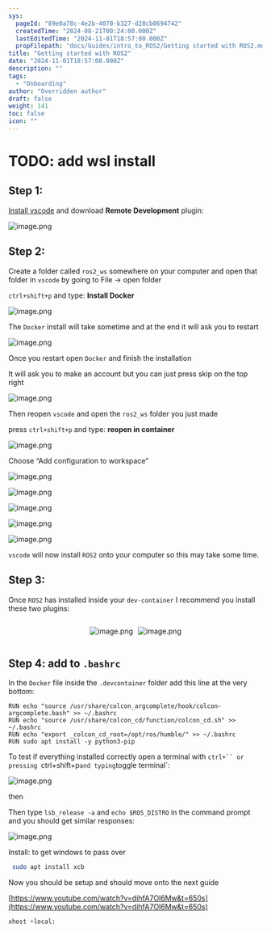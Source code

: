 ```yaml
---
sys:
  pageId: "89e0a78c-4e2b-4070-b327-d28cb0694742"
  createdTime: "2024-08-21T00:24:00.000Z"
  lastEditedTime: "2024-11-01T18:57:00.000Z"
  propFilepath: "docs/Guides/intro_to_ROS2/Getting started with ROS2.md"
title: "Getting started with ROS2"
date: "2024-11-01T18:57:00.000Z"
description: ""
tags:
  - "Onboarding"
author: "Overridden author"
draft: false
weight: 141
toc: false
icon: ""
---
```


# TODO: add wsl install

## Step 1:

[Install vscode](https://code.visualstudio.com/download) and download **Remote Development** plugin:

![image.png](https://prod-files-secure.s3.us-west-2.amazonaws.com/d518164a-d88e-44d1-a4ee-3adb3bd8bce0/efb52993-1881-4a40-b95e-6f020334f022/image.png?X-Amz-Algorithm=AWS4-HMAC-SHA256&X-Amz-Content-Sha256=UNSIGNED-PAYLOAD&X-Amz-Credential=ASIAZI2LB4666DJGVKWX%2F20250221%2Fus-west-2%2Fs3%2Faws4_request&X-Amz-Date=20250221T081047Z&X-Amz-Expires=3600&X-Amz-Security-Token=IQoJb3JpZ2luX2VjEKj%2F%2F%2F%2F%2F%2F%2F%2F%2F%2FwEaCXVzLXdlc3QtMiJIMEYCIQCo71xL6rORG61HHLHuSW7icUs1VSHFIDTLsqGyQJ%2BVBwIhAMyzQPCp9EZ3AeR4bhW803C%2F5koAaph%2FzNWF9Nd6vIAPKogECNH%2F%2F%2F%2F%2F%2F%2F%2F%2F%2FwEQABoMNjM3NDIzMTgzODA1IgxOTfllxw2N1oaCo00q3ANVxlTfff95deJwL9lD13ADpPSKS5%2FtBJz0C0GN%2F8BuL0HYTSGxjTYQZf1ea3EjxGKe5E5xyd7MEiBuSyW4ZBxmkN4YeeJacYAhbpGGIuqg6VpD1BPGoPdIA4PbwWom%2BvyFcS01MydpEXB7PXV7qI1WruS4xvm65NkF%2F0ILkjqD5EdotQdcFlIamPJewQP3XgHZl7QFlcuzNrT61tB121qu9lNqrdpDwU72zrpAGJFLoCz1pqZh2dO9N6dwwTBA4i%2FzERmC9WGMbYDpNOUrBWKN3lmloF5eQGkszbaLm1wl0%2BTaO9wrgjO%2BIa%2Bg66LcyZgVfwbsfbCDDvh8sugkTYbfv9xVRJOzI9pIaFjYk6Px%2F0YoGEHz8KsIhg8qXXBtQ5XRtOKokCpAIOWZzMYwNOL%2BvK27phSfDtKbgru%2BVwbJ%2BeapyGEv62bsZbc7OqH8G%2FAs85l5DH6cQD7ANCWtDqn2qXNYNAzwUdy3WcN9uV%2FHzSVV%2Beb0zjRcQmdTRXS%2BkgCd6PKGuF3viBm8Cs45ePU8zjKt7qy%2BywExSYfMikhkPt2o77B6xPRqyyWCcQEKMm9tQ7RQTfE9FA9vWmh%2BDgP%2BGzV96JMwa0Rp0AQEXVV7Kuc2LII7CxFtFRH1YzCo3%2BC9BjqkAQl3iqR%2B1CP3n9oV%2FzH2RO3JzpyX0ZOKNCsyb91bIhxtpAnf%2BcTeZKoEfZbP%2FgsUFt0AYGEt9cqUjHSmDyQq3z2LECAjJwld2zNbcju3grBj9RFHPMn8HjJRiYKWeEUK52xLWwJlUYDNG1nI2Wt00OIgnFKYdTO3XvCenEDGPLM2norq377rQq60wWAdqaW16yheWCO3uk%2BXyqdORQNPWh4yp2I1&X-Amz-Signature=d0af003efbb504a70a03e6651bde3f96f501e39f3830f8c11c65d32ee4414534&X-Amz-SignedHeaders=host&x-id=GetObject)

## Step 2:

Create a folder called `ros2_ws` somewhere on your computer and open that folder in `vscode` by going to File → open folder 

`ctrl+shift+p` and type: **Install Docker**

![image.png](https://prod-files-secure.s3.us-west-2.amazonaws.com/d518164a-d88e-44d1-a4ee-3adb3bd8bce0/2269dc0e-1cd5-47ff-bceb-c04ad9b2eab0/image.png?X-Amz-Algorithm=AWS4-HMAC-SHA256&X-Amz-Content-Sha256=UNSIGNED-PAYLOAD&X-Amz-Credential=ASIAZI2LB4666DJGVKWX%2F20250221%2Fus-west-2%2Fs3%2Faws4_request&X-Amz-Date=20250221T081047Z&X-Amz-Expires=3600&X-Amz-Security-Token=IQoJb3JpZ2luX2VjEKj%2F%2F%2F%2F%2F%2F%2F%2F%2F%2FwEaCXVzLXdlc3QtMiJIMEYCIQCo71xL6rORG61HHLHuSW7icUs1VSHFIDTLsqGyQJ%2BVBwIhAMyzQPCp9EZ3AeR4bhW803C%2F5koAaph%2FzNWF9Nd6vIAPKogECNH%2F%2F%2F%2F%2F%2F%2F%2F%2F%2FwEQABoMNjM3NDIzMTgzODA1IgxOTfllxw2N1oaCo00q3ANVxlTfff95deJwL9lD13ADpPSKS5%2FtBJz0C0GN%2F8BuL0HYTSGxjTYQZf1ea3EjxGKe5E5xyd7MEiBuSyW4ZBxmkN4YeeJacYAhbpGGIuqg6VpD1BPGoPdIA4PbwWom%2BvyFcS01MydpEXB7PXV7qI1WruS4xvm65NkF%2F0ILkjqD5EdotQdcFlIamPJewQP3XgHZl7QFlcuzNrT61tB121qu9lNqrdpDwU72zrpAGJFLoCz1pqZh2dO9N6dwwTBA4i%2FzERmC9WGMbYDpNOUrBWKN3lmloF5eQGkszbaLm1wl0%2BTaO9wrgjO%2BIa%2Bg66LcyZgVfwbsfbCDDvh8sugkTYbfv9xVRJOzI9pIaFjYk6Px%2F0YoGEHz8KsIhg8qXXBtQ5XRtOKokCpAIOWZzMYwNOL%2BvK27phSfDtKbgru%2BVwbJ%2BeapyGEv62bsZbc7OqH8G%2FAs85l5DH6cQD7ANCWtDqn2qXNYNAzwUdy3WcN9uV%2FHzSVV%2Beb0zjRcQmdTRXS%2BkgCd6PKGuF3viBm8Cs45ePU8zjKt7qy%2BywExSYfMikhkPt2o77B6xPRqyyWCcQEKMm9tQ7RQTfE9FA9vWmh%2BDgP%2BGzV96JMwa0Rp0AQEXVV7Kuc2LII7CxFtFRH1YzCo3%2BC9BjqkAQl3iqR%2B1CP3n9oV%2FzH2RO3JzpyX0ZOKNCsyb91bIhxtpAnf%2BcTeZKoEfZbP%2FgsUFt0AYGEt9cqUjHSmDyQq3z2LECAjJwld2zNbcju3grBj9RFHPMn8HjJRiYKWeEUK52xLWwJlUYDNG1nI2Wt00OIgnFKYdTO3XvCenEDGPLM2norq377rQq60wWAdqaW16yheWCO3uk%2BXyqdORQNPWh4yp2I1&X-Amz-Signature=01b74f8bdb7007ad3ee122ad547f69edb423fe71a8f0554df806dc5715b1b4de&X-Amz-SignedHeaders=host&x-id=GetObject)

The `Docker` install will take sometime and at the end it will ask you to restart

![image.png](https://prod-files-secure.s3.us-west-2.amazonaws.com/d518164a-d88e-44d1-a4ee-3adb3bd8bce0/ed233f78-be33-4b1f-b89c-9c346c0e961e/image.png?X-Amz-Algorithm=AWS4-HMAC-SHA256&X-Amz-Content-Sha256=UNSIGNED-PAYLOAD&X-Amz-Credential=ASIAZI2LB4666DJGVKWX%2F20250221%2Fus-west-2%2Fs3%2Faws4_request&X-Amz-Date=20250221T081047Z&X-Amz-Expires=3600&X-Amz-Security-Token=IQoJb3JpZ2luX2VjEKj%2F%2F%2F%2F%2F%2F%2F%2F%2F%2FwEaCXVzLXdlc3QtMiJIMEYCIQCo71xL6rORG61HHLHuSW7icUs1VSHFIDTLsqGyQJ%2BVBwIhAMyzQPCp9EZ3AeR4bhW803C%2F5koAaph%2FzNWF9Nd6vIAPKogECNH%2F%2F%2F%2F%2F%2F%2F%2F%2F%2FwEQABoMNjM3NDIzMTgzODA1IgxOTfllxw2N1oaCo00q3ANVxlTfff95deJwL9lD13ADpPSKS5%2FtBJz0C0GN%2F8BuL0HYTSGxjTYQZf1ea3EjxGKe5E5xyd7MEiBuSyW4ZBxmkN4YeeJacYAhbpGGIuqg6VpD1BPGoPdIA4PbwWom%2BvyFcS01MydpEXB7PXV7qI1WruS4xvm65NkF%2F0ILkjqD5EdotQdcFlIamPJewQP3XgHZl7QFlcuzNrT61tB121qu9lNqrdpDwU72zrpAGJFLoCz1pqZh2dO9N6dwwTBA4i%2FzERmC9WGMbYDpNOUrBWKN3lmloF5eQGkszbaLm1wl0%2BTaO9wrgjO%2BIa%2Bg66LcyZgVfwbsfbCDDvh8sugkTYbfv9xVRJOzI9pIaFjYk6Px%2F0YoGEHz8KsIhg8qXXBtQ5XRtOKokCpAIOWZzMYwNOL%2BvK27phSfDtKbgru%2BVwbJ%2BeapyGEv62bsZbc7OqH8G%2FAs85l5DH6cQD7ANCWtDqn2qXNYNAzwUdy3WcN9uV%2FHzSVV%2Beb0zjRcQmdTRXS%2BkgCd6PKGuF3viBm8Cs45ePU8zjKt7qy%2BywExSYfMikhkPt2o77B6xPRqyyWCcQEKMm9tQ7RQTfE9FA9vWmh%2BDgP%2BGzV96JMwa0Rp0AQEXVV7Kuc2LII7CxFtFRH1YzCo3%2BC9BjqkAQl3iqR%2B1CP3n9oV%2FzH2RO3JzpyX0ZOKNCsyb91bIhxtpAnf%2BcTeZKoEfZbP%2FgsUFt0AYGEt9cqUjHSmDyQq3z2LECAjJwld2zNbcju3grBj9RFHPMn8HjJRiYKWeEUK52xLWwJlUYDNG1nI2Wt00OIgnFKYdTO3XvCenEDGPLM2norq377rQq60wWAdqaW16yheWCO3uk%2BXyqdORQNPWh4yp2I1&X-Amz-Signature=bd7ac465703866d1b000ae2f10760aa0388ca4286f1169807bc8fab1a580462d&X-Amz-SignedHeaders=host&x-id=GetObject)

Once you restart open `Docker` and finish the installation

It will ask you to make an account but you can just press skip on the top right

![image.png](https://prod-files-secure.s3.us-west-2.amazonaws.com/d518164a-d88e-44d1-a4ee-3adb3bd8bce0/21010ad9-1659-4fd9-9f59-9932a09b2a3d/image.png?X-Amz-Algorithm=AWS4-HMAC-SHA256&X-Amz-Content-Sha256=UNSIGNED-PAYLOAD&X-Amz-Credential=ASIAZI2LB4666DJGVKWX%2F20250221%2Fus-west-2%2Fs3%2Faws4_request&X-Amz-Date=20250221T081047Z&X-Amz-Expires=3600&X-Amz-Security-Token=IQoJb3JpZ2luX2VjEKj%2F%2F%2F%2F%2F%2F%2F%2F%2F%2FwEaCXVzLXdlc3QtMiJIMEYCIQCo71xL6rORG61HHLHuSW7icUs1VSHFIDTLsqGyQJ%2BVBwIhAMyzQPCp9EZ3AeR4bhW803C%2F5koAaph%2FzNWF9Nd6vIAPKogECNH%2F%2F%2F%2F%2F%2F%2F%2F%2F%2FwEQABoMNjM3NDIzMTgzODA1IgxOTfllxw2N1oaCo00q3ANVxlTfff95deJwL9lD13ADpPSKS5%2FtBJz0C0GN%2F8BuL0HYTSGxjTYQZf1ea3EjxGKe5E5xyd7MEiBuSyW4ZBxmkN4YeeJacYAhbpGGIuqg6VpD1BPGoPdIA4PbwWom%2BvyFcS01MydpEXB7PXV7qI1WruS4xvm65NkF%2F0ILkjqD5EdotQdcFlIamPJewQP3XgHZl7QFlcuzNrT61tB121qu9lNqrdpDwU72zrpAGJFLoCz1pqZh2dO9N6dwwTBA4i%2FzERmC9WGMbYDpNOUrBWKN3lmloF5eQGkszbaLm1wl0%2BTaO9wrgjO%2BIa%2Bg66LcyZgVfwbsfbCDDvh8sugkTYbfv9xVRJOzI9pIaFjYk6Px%2F0YoGEHz8KsIhg8qXXBtQ5XRtOKokCpAIOWZzMYwNOL%2BvK27phSfDtKbgru%2BVwbJ%2BeapyGEv62bsZbc7OqH8G%2FAs85l5DH6cQD7ANCWtDqn2qXNYNAzwUdy3WcN9uV%2FHzSVV%2Beb0zjRcQmdTRXS%2BkgCd6PKGuF3viBm8Cs45ePU8zjKt7qy%2BywExSYfMikhkPt2o77B6xPRqyyWCcQEKMm9tQ7RQTfE9FA9vWmh%2BDgP%2BGzV96JMwa0Rp0AQEXVV7Kuc2LII7CxFtFRH1YzCo3%2BC9BjqkAQl3iqR%2B1CP3n9oV%2FzH2RO3JzpyX0ZOKNCsyb91bIhxtpAnf%2BcTeZKoEfZbP%2FgsUFt0AYGEt9cqUjHSmDyQq3z2LECAjJwld2zNbcju3grBj9RFHPMn8HjJRiYKWeEUK52xLWwJlUYDNG1nI2Wt00OIgnFKYdTO3XvCenEDGPLM2norq377rQq60wWAdqaW16yheWCO3uk%2BXyqdORQNPWh4yp2I1&X-Amz-Signature=6e8f7cf1b12b9fa035089f236591f94ed031a72eab01dc6b041f0294fcbe3d08&X-Amz-SignedHeaders=host&x-id=GetObject)

Then reopen `vscode` and open the `ros2_ws` folder you just made

press `ctrl+shift+p` and type: **reopen in container**

![image.png](https://prod-files-secure.s3.us-west-2.amazonaws.com/d518164a-d88e-44d1-a4ee-3adb3bd8bce0/4e93b8c2-41ad-488c-8095-c74205196118/image.png?X-Amz-Algorithm=AWS4-HMAC-SHA256&X-Amz-Content-Sha256=UNSIGNED-PAYLOAD&X-Amz-Credential=ASIAZI2LB4666DJGVKWX%2F20250221%2Fus-west-2%2Fs3%2Faws4_request&X-Amz-Date=20250221T081047Z&X-Amz-Expires=3600&X-Amz-Security-Token=IQoJb3JpZ2luX2VjEKj%2F%2F%2F%2F%2F%2F%2F%2F%2F%2FwEaCXVzLXdlc3QtMiJIMEYCIQCo71xL6rORG61HHLHuSW7icUs1VSHFIDTLsqGyQJ%2BVBwIhAMyzQPCp9EZ3AeR4bhW803C%2F5koAaph%2FzNWF9Nd6vIAPKogECNH%2F%2F%2F%2F%2F%2F%2F%2F%2F%2FwEQABoMNjM3NDIzMTgzODA1IgxOTfllxw2N1oaCo00q3ANVxlTfff95deJwL9lD13ADpPSKS5%2FtBJz0C0GN%2F8BuL0HYTSGxjTYQZf1ea3EjxGKe5E5xyd7MEiBuSyW4ZBxmkN4YeeJacYAhbpGGIuqg6VpD1BPGoPdIA4PbwWom%2BvyFcS01MydpEXB7PXV7qI1WruS4xvm65NkF%2F0ILkjqD5EdotQdcFlIamPJewQP3XgHZl7QFlcuzNrT61tB121qu9lNqrdpDwU72zrpAGJFLoCz1pqZh2dO9N6dwwTBA4i%2FzERmC9WGMbYDpNOUrBWKN3lmloF5eQGkszbaLm1wl0%2BTaO9wrgjO%2BIa%2Bg66LcyZgVfwbsfbCDDvh8sugkTYbfv9xVRJOzI9pIaFjYk6Px%2F0YoGEHz8KsIhg8qXXBtQ5XRtOKokCpAIOWZzMYwNOL%2BvK27phSfDtKbgru%2BVwbJ%2BeapyGEv62bsZbc7OqH8G%2FAs85l5DH6cQD7ANCWtDqn2qXNYNAzwUdy3WcN9uV%2FHzSVV%2Beb0zjRcQmdTRXS%2BkgCd6PKGuF3viBm8Cs45ePU8zjKt7qy%2BywExSYfMikhkPt2o77B6xPRqyyWCcQEKMm9tQ7RQTfE9FA9vWmh%2BDgP%2BGzV96JMwa0Rp0AQEXVV7Kuc2LII7CxFtFRH1YzCo3%2BC9BjqkAQl3iqR%2B1CP3n9oV%2FzH2RO3JzpyX0ZOKNCsyb91bIhxtpAnf%2BcTeZKoEfZbP%2FgsUFt0AYGEt9cqUjHSmDyQq3z2LECAjJwld2zNbcju3grBj9RFHPMn8HjJRiYKWeEUK52xLWwJlUYDNG1nI2Wt00OIgnFKYdTO3XvCenEDGPLM2norq377rQq60wWAdqaW16yheWCO3uk%2BXyqdORQNPWh4yp2I1&X-Amz-Signature=e37e894781dfbc5caa2250a62ee18994a4e8b53d105d5c0aef60532eba1d6548&X-Amz-SignedHeaders=host&x-id=GetObject)

Choose “Add configuration to workspace”

![image.png](https://prod-files-secure.s3.us-west-2.amazonaws.com/d518164a-d88e-44d1-a4ee-3adb3bd8bce0/9560b282-5060-4989-ba37-97e7b2c22476/image.png?X-Amz-Algorithm=AWS4-HMAC-SHA256&X-Amz-Content-Sha256=UNSIGNED-PAYLOAD&X-Amz-Credential=ASIAZI2LB4666DJGVKWX%2F20250221%2Fus-west-2%2Fs3%2Faws4_request&X-Amz-Date=20250221T081047Z&X-Amz-Expires=3600&X-Amz-Security-Token=IQoJb3JpZ2luX2VjEKj%2F%2F%2F%2F%2F%2F%2F%2F%2F%2FwEaCXVzLXdlc3QtMiJIMEYCIQCo71xL6rORG61HHLHuSW7icUs1VSHFIDTLsqGyQJ%2BVBwIhAMyzQPCp9EZ3AeR4bhW803C%2F5koAaph%2FzNWF9Nd6vIAPKogECNH%2F%2F%2F%2F%2F%2F%2F%2F%2F%2FwEQABoMNjM3NDIzMTgzODA1IgxOTfllxw2N1oaCo00q3ANVxlTfff95deJwL9lD13ADpPSKS5%2FtBJz0C0GN%2F8BuL0HYTSGxjTYQZf1ea3EjxGKe5E5xyd7MEiBuSyW4ZBxmkN4YeeJacYAhbpGGIuqg6VpD1BPGoPdIA4PbwWom%2BvyFcS01MydpEXB7PXV7qI1WruS4xvm65NkF%2F0ILkjqD5EdotQdcFlIamPJewQP3XgHZl7QFlcuzNrT61tB121qu9lNqrdpDwU72zrpAGJFLoCz1pqZh2dO9N6dwwTBA4i%2FzERmC9WGMbYDpNOUrBWKN3lmloF5eQGkszbaLm1wl0%2BTaO9wrgjO%2BIa%2Bg66LcyZgVfwbsfbCDDvh8sugkTYbfv9xVRJOzI9pIaFjYk6Px%2F0YoGEHz8KsIhg8qXXBtQ5XRtOKokCpAIOWZzMYwNOL%2BvK27phSfDtKbgru%2BVwbJ%2BeapyGEv62bsZbc7OqH8G%2FAs85l5DH6cQD7ANCWtDqn2qXNYNAzwUdy3WcN9uV%2FHzSVV%2Beb0zjRcQmdTRXS%2BkgCd6PKGuF3viBm8Cs45ePU8zjKt7qy%2BywExSYfMikhkPt2o77B6xPRqyyWCcQEKMm9tQ7RQTfE9FA9vWmh%2BDgP%2BGzV96JMwa0Rp0AQEXVV7Kuc2LII7CxFtFRH1YzCo3%2BC9BjqkAQl3iqR%2B1CP3n9oV%2FzH2RO3JzpyX0ZOKNCsyb91bIhxtpAnf%2BcTeZKoEfZbP%2FgsUFt0AYGEt9cqUjHSmDyQq3z2LECAjJwld2zNbcju3grBj9RFHPMn8HjJRiYKWeEUK52xLWwJlUYDNG1nI2Wt00OIgnFKYdTO3XvCenEDGPLM2norq377rQq60wWAdqaW16yheWCO3uk%2BXyqdORQNPWh4yp2I1&X-Amz-Signature=8f4beae4165e9bcf962996eb8de7333a7fc92d399cb7189de51a8e0c20556a68&X-Amz-SignedHeaders=host&x-id=GetObject)

![image.png](https://prod-files-secure.s3.us-west-2.amazonaws.com/d518164a-d88e-44d1-a4ee-3adb3bd8bce0/2ee63f81-886b-48e8-a553-dc6e5eac99e4/image.png?X-Amz-Algorithm=AWS4-HMAC-SHA256&X-Amz-Content-Sha256=UNSIGNED-PAYLOAD&X-Amz-Credential=ASIAZI2LB4666DJGVKWX%2F20250221%2Fus-west-2%2Fs3%2Faws4_request&X-Amz-Date=20250221T081047Z&X-Amz-Expires=3600&X-Amz-Security-Token=IQoJb3JpZ2luX2VjEKj%2F%2F%2F%2F%2F%2F%2F%2F%2F%2FwEaCXVzLXdlc3QtMiJIMEYCIQCo71xL6rORG61HHLHuSW7icUs1VSHFIDTLsqGyQJ%2BVBwIhAMyzQPCp9EZ3AeR4bhW803C%2F5koAaph%2FzNWF9Nd6vIAPKogECNH%2F%2F%2F%2F%2F%2F%2F%2F%2F%2FwEQABoMNjM3NDIzMTgzODA1IgxOTfllxw2N1oaCo00q3ANVxlTfff95deJwL9lD13ADpPSKS5%2FtBJz0C0GN%2F8BuL0HYTSGxjTYQZf1ea3EjxGKe5E5xyd7MEiBuSyW4ZBxmkN4YeeJacYAhbpGGIuqg6VpD1BPGoPdIA4PbwWom%2BvyFcS01MydpEXB7PXV7qI1WruS4xvm65NkF%2F0ILkjqD5EdotQdcFlIamPJewQP3XgHZl7QFlcuzNrT61tB121qu9lNqrdpDwU72zrpAGJFLoCz1pqZh2dO9N6dwwTBA4i%2FzERmC9WGMbYDpNOUrBWKN3lmloF5eQGkszbaLm1wl0%2BTaO9wrgjO%2BIa%2Bg66LcyZgVfwbsfbCDDvh8sugkTYbfv9xVRJOzI9pIaFjYk6Px%2F0YoGEHz8KsIhg8qXXBtQ5XRtOKokCpAIOWZzMYwNOL%2BvK27phSfDtKbgru%2BVwbJ%2BeapyGEv62bsZbc7OqH8G%2FAs85l5DH6cQD7ANCWtDqn2qXNYNAzwUdy3WcN9uV%2FHzSVV%2Beb0zjRcQmdTRXS%2BkgCd6PKGuF3viBm8Cs45ePU8zjKt7qy%2BywExSYfMikhkPt2o77B6xPRqyyWCcQEKMm9tQ7RQTfE9FA9vWmh%2BDgP%2BGzV96JMwa0Rp0AQEXVV7Kuc2LII7CxFtFRH1YzCo3%2BC9BjqkAQl3iqR%2B1CP3n9oV%2FzH2RO3JzpyX0ZOKNCsyb91bIhxtpAnf%2BcTeZKoEfZbP%2FgsUFt0AYGEt9cqUjHSmDyQq3z2LECAjJwld2zNbcju3grBj9RFHPMn8HjJRiYKWeEUK52xLWwJlUYDNG1nI2Wt00OIgnFKYdTO3XvCenEDGPLM2norq377rQq60wWAdqaW16yheWCO3uk%2BXyqdORQNPWh4yp2I1&X-Amz-Signature=c3cc75c96db1a0df74df212f0687c0b6187d113bdcc6ce2608b7a2a8d68d1177&X-Amz-SignedHeaders=host&x-id=GetObject)

![image.png](https://prod-files-secure.s3.us-west-2.amazonaws.com/d518164a-d88e-44d1-a4ee-3adb3bd8bce0/ae1580b2-b048-407e-aed9-b584224a7a04/image.png?X-Amz-Algorithm=AWS4-HMAC-SHA256&X-Amz-Content-Sha256=UNSIGNED-PAYLOAD&X-Amz-Credential=ASIAZI2LB4666DJGVKWX%2F20250221%2Fus-west-2%2Fs3%2Faws4_request&X-Amz-Date=20250221T081047Z&X-Amz-Expires=3600&X-Amz-Security-Token=IQoJb3JpZ2luX2VjEKj%2F%2F%2F%2F%2F%2F%2F%2F%2F%2FwEaCXVzLXdlc3QtMiJIMEYCIQCo71xL6rORG61HHLHuSW7icUs1VSHFIDTLsqGyQJ%2BVBwIhAMyzQPCp9EZ3AeR4bhW803C%2F5koAaph%2FzNWF9Nd6vIAPKogECNH%2F%2F%2F%2F%2F%2F%2F%2F%2F%2FwEQABoMNjM3NDIzMTgzODA1IgxOTfllxw2N1oaCo00q3ANVxlTfff95deJwL9lD13ADpPSKS5%2FtBJz0C0GN%2F8BuL0HYTSGxjTYQZf1ea3EjxGKe5E5xyd7MEiBuSyW4ZBxmkN4YeeJacYAhbpGGIuqg6VpD1BPGoPdIA4PbwWom%2BvyFcS01MydpEXB7PXV7qI1WruS4xvm65NkF%2F0ILkjqD5EdotQdcFlIamPJewQP3XgHZl7QFlcuzNrT61tB121qu9lNqrdpDwU72zrpAGJFLoCz1pqZh2dO9N6dwwTBA4i%2FzERmC9WGMbYDpNOUrBWKN3lmloF5eQGkszbaLm1wl0%2BTaO9wrgjO%2BIa%2Bg66LcyZgVfwbsfbCDDvh8sugkTYbfv9xVRJOzI9pIaFjYk6Px%2F0YoGEHz8KsIhg8qXXBtQ5XRtOKokCpAIOWZzMYwNOL%2BvK27phSfDtKbgru%2BVwbJ%2BeapyGEv62bsZbc7OqH8G%2FAs85l5DH6cQD7ANCWtDqn2qXNYNAzwUdy3WcN9uV%2FHzSVV%2Beb0zjRcQmdTRXS%2BkgCd6PKGuF3viBm8Cs45ePU8zjKt7qy%2BywExSYfMikhkPt2o77B6xPRqyyWCcQEKMm9tQ7RQTfE9FA9vWmh%2BDgP%2BGzV96JMwa0Rp0AQEXVV7Kuc2LII7CxFtFRH1YzCo3%2BC9BjqkAQl3iqR%2B1CP3n9oV%2FzH2RO3JzpyX0ZOKNCsyb91bIhxtpAnf%2BcTeZKoEfZbP%2FgsUFt0AYGEt9cqUjHSmDyQq3z2LECAjJwld2zNbcju3grBj9RFHPMn8HjJRiYKWeEUK52xLWwJlUYDNG1nI2Wt00OIgnFKYdTO3XvCenEDGPLM2norq377rQq60wWAdqaW16yheWCO3uk%2BXyqdORQNPWh4yp2I1&X-Amz-Signature=1a46f89781ce44624b75ef683a1d2882fdbbd32a71c809a5e80e17c999688dfa&X-Amz-SignedHeaders=host&x-id=GetObject)

![image.png](https://prod-files-secure.s3.us-west-2.amazonaws.com/d518164a-d88e-44d1-a4ee-3adb3bd8bce0/53255b28-f75e-430f-b9e3-c0ac8577e42b/image.png?X-Amz-Algorithm=AWS4-HMAC-SHA256&X-Amz-Content-Sha256=UNSIGNED-PAYLOAD&X-Amz-Credential=ASIAZI2LB4666DJGVKWX%2F20250221%2Fus-west-2%2Fs3%2Faws4_request&X-Amz-Date=20250221T081047Z&X-Amz-Expires=3600&X-Amz-Security-Token=IQoJb3JpZ2luX2VjEKj%2F%2F%2F%2F%2F%2F%2F%2F%2F%2FwEaCXVzLXdlc3QtMiJIMEYCIQCo71xL6rORG61HHLHuSW7icUs1VSHFIDTLsqGyQJ%2BVBwIhAMyzQPCp9EZ3AeR4bhW803C%2F5koAaph%2FzNWF9Nd6vIAPKogECNH%2F%2F%2F%2F%2F%2F%2F%2F%2F%2FwEQABoMNjM3NDIzMTgzODA1IgxOTfllxw2N1oaCo00q3ANVxlTfff95deJwL9lD13ADpPSKS5%2FtBJz0C0GN%2F8BuL0HYTSGxjTYQZf1ea3EjxGKe5E5xyd7MEiBuSyW4ZBxmkN4YeeJacYAhbpGGIuqg6VpD1BPGoPdIA4PbwWom%2BvyFcS01MydpEXB7PXV7qI1WruS4xvm65NkF%2F0ILkjqD5EdotQdcFlIamPJewQP3XgHZl7QFlcuzNrT61tB121qu9lNqrdpDwU72zrpAGJFLoCz1pqZh2dO9N6dwwTBA4i%2FzERmC9WGMbYDpNOUrBWKN3lmloF5eQGkszbaLm1wl0%2BTaO9wrgjO%2BIa%2Bg66LcyZgVfwbsfbCDDvh8sugkTYbfv9xVRJOzI9pIaFjYk6Px%2F0YoGEHz8KsIhg8qXXBtQ5XRtOKokCpAIOWZzMYwNOL%2BvK27phSfDtKbgru%2BVwbJ%2BeapyGEv62bsZbc7OqH8G%2FAs85l5DH6cQD7ANCWtDqn2qXNYNAzwUdy3WcN9uV%2FHzSVV%2Beb0zjRcQmdTRXS%2BkgCd6PKGuF3viBm8Cs45ePU8zjKt7qy%2BywExSYfMikhkPt2o77B6xPRqyyWCcQEKMm9tQ7RQTfE9FA9vWmh%2BDgP%2BGzV96JMwa0Rp0AQEXVV7Kuc2LII7CxFtFRH1YzCo3%2BC9BjqkAQl3iqR%2B1CP3n9oV%2FzH2RO3JzpyX0ZOKNCsyb91bIhxtpAnf%2BcTeZKoEfZbP%2FgsUFt0AYGEt9cqUjHSmDyQq3z2LECAjJwld2zNbcju3grBj9RFHPMn8HjJRiYKWeEUK52xLWwJlUYDNG1nI2Wt00OIgnFKYdTO3XvCenEDGPLM2norq377rQq60wWAdqaW16yheWCO3uk%2BXyqdORQNPWh4yp2I1&X-Amz-Signature=9ae4cc6be71539bab5ef6f3ee03461fd20bed73eee9c73fccb1fbab14eaca69e&X-Amz-SignedHeaders=host&x-id=GetObject)

![image.png](https://prod-files-secure.s3.us-west-2.amazonaws.com/d518164a-d88e-44d1-a4ee-3adb3bd8bce0/7c562767-5af9-4ffb-97d1-327bcdf4ee00/image.png?X-Amz-Algorithm=AWS4-HMAC-SHA256&X-Amz-Content-Sha256=UNSIGNED-PAYLOAD&X-Amz-Credential=ASIAZI2LB4666DJGVKWX%2F20250221%2Fus-west-2%2Fs3%2Faws4_request&X-Amz-Date=20250221T081047Z&X-Amz-Expires=3600&X-Amz-Security-Token=IQoJb3JpZ2luX2VjEKj%2F%2F%2F%2F%2F%2F%2F%2F%2F%2FwEaCXVzLXdlc3QtMiJIMEYCIQCo71xL6rORG61HHLHuSW7icUs1VSHFIDTLsqGyQJ%2BVBwIhAMyzQPCp9EZ3AeR4bhW803C%2F5koAaph%2FzNWF9Nd6vIAPKogECNH%2F%2F%2F%2F%2F%2F%2F%2F%2F%2FwEQABoMNjM3NDIzMTgzODA1IgxOTfllxw2N1oaCo00q3ANVxlTfff95deJwL9lD13ADpPSKS5%2FtBJz0C0GN%2F8BuL0HYTSGxjTYQZf1ea3EjxGKe5E5xyd7MEiBuSyW4ZBxmkN4YeeJacYAhbpGGIuqg6VpD1BPGoPdIA4PbwWom%2BvyFcS01MydpEXB7PXV7qI1WruS4xvm65NkF%2F0ILkjqD5EdotQdcFlIamPJewQP3XgHZl7QFlcuzNrT61tB121qu9lNqrdpDwU72zrpAGJFLoCz1pqZh2dO9N6dwwTBA4i%2FzERmC9WGMbYDpNOUrBWKN3lmloF5eQGkszbaLm1wl0%2BTaO9wrgjO%2BIa%2Bg66LcyZgVfwbsfbCDDvh8sugkTYbfv9xVRJOzI9pIaFjYk6Px%2F0YoGEHz8KsIhg8qXXBtQ5XRtOKokCpAIOWZzMYwNOL%2BvK27phSfDtKbgru%2BVwbJ%2BeapyGEv62bsZbc7OqH8G%2FAs85l5DH6cQD7ANCWtDqn2qXNYNAzwUdy3WcN9uV%2FHzSVV%2Beb0zjRcQmdTRXS%2BkgCd6PKGuF3viBm8Cs45ePU8zjKt7qy%2BywExSYfMikhkPt2o77B6xPRqyyWCcQEKMm9tQ7RQTfE9FA9vWmh%2BDgP%2BGzV96JMwa0Rp0AQEXVV7Kuc2LII7CxFtFRH1YzCo3%2BC9BjqkAQl3iqR%2B1CP3n9oV%2FzH2RO3JzpyX0ZOKNCsyb91bIhxtpAnf%2BcTeZKoEfZbP%2FgsUFt0AYGEt9cqUjHSmDyQq3z2LECAjJwld2zNbcju3grBj9RFHPMn8HjJRiYKWeEUK52xLWwJlUYDNG1nI2Wt00OIgnFKYdTO3XvCenEDGPLM2norq377rQq60wWAdqaW16yheWCO3uk%2BXyqdORQNPWh4yp2I1&X-Amz-Signature=193e48562fdd619b5b9aafa28a57a68384b7b99001f816132914d77f682a1773&X-Amz-SignedHeaders=host&x-id=GetObject)

`vscode` will now install `ROS2` onto your computer so this may take some time.

## Step 3:

Once `ROS2` has installed inside your `dev-container` I recommend you install these two plugins:

<div style="display: flex;flex-direction: row; column-gap:10px; max-width: 630px;justify-content: center;">
<div>

![image.png](https://prod-files-secure.s3.us-west-2.amazonaws.com/d518164a-d88e-44d1-a4ee-3adb3bd8bce0/3fc3d550-5a54-4ba1-ba6b-faa01cdb7369/image.png?X-Amz-Algorithm=AWS4-HMAC-SHA256&X-Amz-Content-Sha256=UNSIGNED-PAYLOAD&X-Amz-Credential=ASIAZI2LB466W74N3IRO%2F20250221%2Fus-west-2%2Fs3%2Faws4_request&X-Amz-Date=20250221T081055Z&X-Amz-Expires=3600&X-Amz-Security-Token=IQoJb3JpZ2luX2VjEKj%2F%2F%2F%2F%2F%2F%2F%2F%2F%2FwEaCXVzLXdlc3QtMiJHMEUCID%2FiZtFFQ8mh6U8JJOutsJJ0N4h8arOPi1%2FjQvOqL21MAiEAhwMAMSUrrS4b67DJ26u6imYXOyvHjXp%2BXqN%2Bz3a1dtUqiAQI0f%2F%2F%2F%2F%2F%2F%2F%2F%2F%2FARAAGgw2Mzc0MjMxODM4MDUiDPH0x8RRU22iTcotXircA%2F1OCFn6mkApu%2FXIHy9xlhY4oinSmYSOPNcacS0NlZKY5d3aIoAHfhkcKCgylq%2BxrA6PWZl1uCtNWJjYxpKa5RfbiKEsnthgzXZvTFTUShVjjMA%2BBzo7WJGy7IL4mPb9nMf%2FJo9WqP17vcalAtO06W8MPEKi8xCKZyvJedXM9KP6LE10MQlyyyyIpPFnO2g%2BQAACElpDh9QZ%2FRFx%2BMScVJyBoT1bdnbTzbtDsMBtOvDF7rs8Smikn0TTgHVUoi9PCo4JI37ung%2BhLm3pzesBxq2J7hwV1xPre5Hugtc%2Bi71JM10c5064XRV922HjMh4EXbrC3%2BromBCa2VahuBohFO1tomaue2UHBqHUlS2zw11KvIte8oy4BEUEZhkwA6AKV8X8PW54PsYAk5tPibtVIzro7BX02%2Be6AydbdZN2o%2FPSdPCxcjUHHaUwzr3L8ZAtiAAauTB1Ndoh5vE3M1n63N7VjPIIkR9SYTphtOAMXoYID4Ywv5ybx9cLKjXMpBzHA8dvC5gY8hLLoKXXZZvAWTk3w9C1BylDya8ZSmDnhi05zcFFPHWbtjx%2FMfj6HLXMVEeUkMRx2OlOsRjsV5eOo2MIxbVu8F%2BzDpiMqmr9w0HphgZejRvASUNbap0zMOTe4L0GOqUBi4GiN8B2aDkabJz%2B304NmHP3mfQlE%2F6X0QCA4FwCcWIMsGzxMjMSKEUP13%2By3yiTcJxZ9c84s6LK0t5gaAYeWwGYp2R3NjdJw8AR99qXyiTKYVv51wf63BRM1kz78PdxpN6wmRqTGg9c9W%2Bg7VL%2Fs11g0QYPN9slYinYJNbdfPuFdKSYRH%2FRB3UK%2B7r%2BUolCUvCbAd%2Fph4REQ8JNcXy2n6ZprgoT&X-Amz-Signature=e630facc1dec5c7d35a7f0836b3b0e23107013bc1475b2096b6254bdd680a5ba&X-Amz-SignedHeaders=host&x-id=GetObject)

</div>
<div>

![image.png](https://prod-files-secure.s3.us-west-2.amazonaws.com/d518164a-d88e-44d1-a4ee-3adb3bd8bce0/d994cc66-13c2-4093-a5a3-f84cf4601a82/image.png?X-Amz-Algorithm=AWS4-HMAC-SHA256&X-Amz-Content-Sha256=UNSIGNED-PAYLOAD&X-Amz-Credential=ASIAZI2LB466YOCCDCAR%2F20250221%2Fus-west-2%2Fs3%2Faws4_request&X-Amz-Date=20250221T081058Z&X-Amz-Expires=3600&X-Amz-Security-Token=IQoJb3JpZ2luX2VjEKj%2F%2F%2F%2F%2F%2F%2F%2F%2F%2FwEaCXVzLXdlc3QtMiJHMEUCICQAuX1YB3V3El8CzpkdvZnBcsuo6TqLPLmAV8mgYAHkAiEA%2BrKhZZESFJP3jgDkIetcXNNVthVcT6MYAJGMGZDAjhMqiAQI0f%2F%2F%2F%2F%2F%2F%2F%2F%2F%2FARAAGgw2Mzc0MjMxODM4MDUiDIlIx0c64d152SjHeyrcA9oni98%2FXgcWJgPJ3BYE7bPEgLhi1YTHmZqW3aeyYxaIqIaVX2bQ3qrm73znjBlQpDM71d5sKSQl%2BwEZgcMO7QNpxUZqogAUthzaMASk8WxmVqjJFniLbOqs69Drxz57uedVK5BZT4KLHnFVIyel9sqkqSYLpBK76oGa5XBC9EMVpd5%2Fd5CsOB4Zf6ZKCJmEjpiXOUjXqn5NaTz7Us2Vf5mBGfMwf9Q0D3HYUYzuwGRdv1c7NgbtcHFUq34vW5IUL6wRp6Ksl7C%2F%2BCCfOmyb6kXEo8lWEBQnmMRW3koKzI6YegS5DrOH0VSqjBtlf0IAVTKX0URRzZ1ISulPF9q%2BYpHongX0hsvVchUdBDQk21po1V8wht7NPXBqMAOKIMkrOrW2K6BdDQKgypyE570H23KDRKJSnmkmpKZqTT%2Fj0hnBtEn5umQ5fwJYgstQBFhCHsPs6yYMh9gaXaBDTBB8IqtaajylamSvI9wWh4a3%2FfZgV5NKUMx0gbOOGPhJedsAs57jGUPBBcSQTvtp7nhTGVkniqkNgRXxFIDk04G0gs7lhfC2M2IfKsFbddSKm6dOcHgEG2nAMLRRv6BV6b8sTA9Xp8kGiitysD7lQcdt5%2FON7%2FsUzhgxeYbdpbXMMIPf4L0GOqUB3cHECdM6jKM8FvzBGSR4GoNWoE1ozvGvUKjm1nGw3QO9m51aCazThNG%2BG%2F7ZkIW0aeK3gkr0gCCKGS%2Ff8uS5qTwjHQZ8tQ8unmIfdwPJoPLzYNjeCNsejdnJ8Q%2BmSs8a05xa%2BekojBmRlbmyjEH4JvG%2F4OBZWAQRfQJTcVHTlM3L5Voa%2BpM2%2BM1gyjaKQr6QF3j8XZD39DzdVQMk7Lw3BKQ9SdR1&X-Amz-Signature=e9e6aae8271c211470ac25e1ce9cec0f976b80ff7dc941143b2a33a309d4dcb6&X-Amz-SignedHeaders=host&x-id=GetObject)

</div>
</div>

## Step 4: add to `.bashrc`

In the `Docker` file inside the `.devcontainer` folder add this line at the very bottom: 

```docker
RUN echo "source /usr/share/colcon_argcomplete/hook/colcon-argcomplete.bash" >> ~/.bashrc
RUN echo "source /usr/share/colcon_cd/function/colcon_cd.sh" >> ~/.bashrc
RUN echo "export _colcon_cd_root=/opt/ros/humble/" >> ~/.bashrc
RUN sudo apt install -y python3-pip 
```

To test if everything installed correctly open a terminal with `ctrl+`` or pressing `ctrl+shift+p` and typing `toggle terminal`:

![image.png](https://prod-files-secure.s3.us-west-2.amazonaws.com/d518164a-d88e-44d1-a4ee-3adb3bd8bce0/6a4943d8-b04e-4c02-9a58-775f3384d1a5/image.png?X-Amz-Algorithm=AWS4-HMAC-SHA256&X-Amz-Content-Sha256=UNSIGNED-PAYLOAD&X-Amz-Credential=ASIAZI2LB4666DJGVKWX%2F20250221%2Fus-west-2%2Fs3%2Faws4_request&X-Amz-Date=20250221T081047Z&X-Amz-Expires=3600&X-Amz-Security-Token=IQoJb3JpZ2luX2VjEKj%2F%2F%2F%2F%2F%2F%2F%2F%2F%2FwEaCXVzLXdlc3QtMiJIMEYCIQCo71xL6rORG61HHLHuSW7icUs1VSHFIDTLsqGyQJ%2BVBwIhAMyzQPCp9EZ3AeR4bhW803C%2F5koAaph%2FzNWF9Nd6vIAPKogECNH%2F%2F%2F%2F%2F%2F%2F%2F%2F%2FwEQABoMNjM3NDIzMTgzODA1IgxOTfllxw2N1oaCo00q3ANVxlTfff95deJwL9lD13ADpPSKS5%2FtBJz0C0GN%2F8BuL0HYTSGxjTYQZf1ea3EjxGKe5E5xyd7MEiBuSyW4ZBxmkN4YeeJacYAhbpGGIuqg6VpD1BPGoPdIA4PbwWom%2BvyFcS01MydpEXB7PXV7qI1WruS4xvm65NkF%2F0ILkjqD5EdotQdcFlIamPJewQP3XgHZl7QFlcuzNrT61tB121qu9lNqrdpDwU72zrpAGJFLoCz1pqZh2dO9N6dwwTBA4i%2FzERmC9WGMbYDpNOUrBWKN3lmloF5eQGkszbaLm1wl0%2BTaO9wrgjO%2BIa%2Bg66LcyZgVfwbsfbCDDvh8sugkTYbfv9xVRJOzI9pIaFjYk6Px%2F0YoGEHz8KsIhg8qXXBtQ5XRtOKokCpAIOWZzMYwNOL%2BvK27phSfDtKbgru%2BVwbJ%2BeapyGEv62bsZbc7OqH8G%2FAs85l5DH6cQD7ANCWtDqn2qXNYNAzwUdy3WcN9uV%2FHzSVV%2Beb0zjRcQmdTRXS%2BkgCd6PKGuF3viBm8Cs45ePU8zjKt7qy%2BywExSYfMikhkPt2o77B6xPRqyyWCcQEKMm9tQ7RQTfE9FA9vWmh%2BDgP%2BGzV96JMwa0Rp0AQEXVV7Kuc2LII7CxFtFRH1YzCo3%2BC9BjqkAQl3iqR%2B1CP3n9oV%2FzH2RO3JzpyX0ZOKNCsyb91bIhxtpAnf%2BcTeZKoEfZbP%2FgsUFt0AYGEt9cqUjHSmDyQq3z2LECAjJwld2zNbcju3grBj9RFHPMn8HjJRiYKWeEUK52xLWwJlUYDNG1nI2Wt00OIgnFKYdTO3XvCenEDGPLM2norq377rQq60wWAdqaW16yheWCO3uk%2BXyqdORQNPWh4yp2I1&X-Amz-Signature=9af15fc2e9aad1c6e913261405e1efb3cfd295a6492713fe79c3711eafab0761&X-Amz-SignedHeaders=host&x-id=GetObject)

then 

Then type `lsb_release -a` and `echo $ROS_DISTRO` in the command prompt and you should get similar responses:

![image.png](https://prod-files-secure.s3.us-west-2.amazonaws.com/d518164a-d88e-44d1-a4ee-3adb3bd8bce0/3e635dec-a805-4e85-8b9e-d000e5b71a4e/image.png?X-Amz-Algorithm=AWS4-HMAC-SHA256&X-Amz-Content-Sha256=UNSIGNED-PAYLOAD&X-Amz-Credential=ASIAZI2LB4666DJGVKWX%2F20250221%2Fus-west-2%2Fs3%2Faws4_request&X-Amz-Date=20250221T081047Z&X-Amz-Expires=3600&X-Amz-Security-Token=IQoJb3JpZ2luX2VjEKj%2F%2F%2F%2F%2F%2F%2F%2F%2F%2FwEaCXVzLXdlc3QtMiJIMEYCIQCo71xL6rORG61HHLHuSW7icUs1VSHFIDTLsqGyQJ%2BVBwIhAMyzQPCp9EZ3AeR4bhW803C%2F5koAaph%2FzNWF9Nd6vIAPKogECNH%2F%2F%2F%2F%2F%2F%2F%2F%2F%2FwEQABoMNjM3NDIzMTgzODA1IgxOTfllxw2N1oaCo00q3ANVxlTfff95deJwL9lD13ADpPSKS5%2FtBJz0C0GN%2F8BuL0HYTSGxjTYQZf1ea3EjxGKe5E5xyd7MEiBuSyW4ZBxmkN4YeeJacYAhbpGGIuqg6VpD1BPGoPdIA4PbwWom%2BvyFcS01MydpEXB7PXV7qI1WruS4xvm65NkF%2F0ILkjqD5EdotQdcFlIamPJewQP3XgHZl7QFlcuzNrT61tB121qu9lNqrdpDwU72zrpAGJFLoCz1pqZh2dO9N6dwwTBA4i%2FzERmC9WGMbYDpNOUrBWKN3lmloF5eQGkszbaLm1wl0%2BTaO9wrgjO%2BIa%2Bg66LcyZgVfwbsfbCDDvh8sugkTYbfv9xVRJOzI9pIaFjYk6Px%2F0YoGEHz8KsIhg8qXXBtQ5XRtOKokCpAIOWZzMYwNOL%2BvK27phSfDtKbgru%2BVwbJ%2BeapyGEv62bsZbc7OqH8G%2FAs85l5DH6cQD7ANCWtDqn2qXNYNAzwUdy3WcN9uV%2FHzSVV%2Beb0zjRcQmdTRXS%2BkgCd6PKGuF3viBm8Cs45ePU8zjKt7qy%2BywExSYfMikhkPt2o77B6xPRqyyWCcQEKMm9tQ7RQTfE9FA9vWmh%2BDgP%2BGzV96JMwa0Rp0AQEXVV7Kuc2LII7CxFtFRH1YzCo3%2BC9BjqkAQl3iqR%2B1CP3n9oV%2FzH2RO3JzpyX0ZOKNCsyb91bIhxtpAnf%2BcTeZKoEfZbP%2FgsUFt0AYGEt9cqUjHSmDyQq3z2LECAjJwld2zNbcju3grBj9RFHPMn8HjJRiYKWeEUK52xLWwJlUYDNG1nI2Wt00OIgnFKYdTO3XvCenEDGPLM2norq377rQq60wWAdqaW16yheWCO3uk%2BXyqdORQNPWh4yp2I1&X-Amz-Signature=0f02283f3284c5f07fc8a4c6c06a0cd6aebfa61dda6544ef20ce02fefe552ebe&X-Amz-SignedHeaders=host&x-id=GetObject)

Install:  to get windows to pass over

```bash
 sudo apt install xcb
```

Now you should be setup and should move onto the next guide 

[https://www.youtube.com/watch?v=dihfA7Ol6Mw&t=650s](https://www.youtube.com/watch?v=dihfA7Ol6Mw&t=650s)

```python
xhost +local:
```
